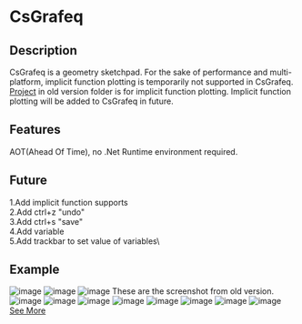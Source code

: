 ﻿# CsGrafeq

## Description

CsGrafeq is a geometry sketchpad. For the sake of performance and multi-platform, implicit function plotting is temporarily not supported in CsGrafeq. 
[Project](./OldVersion/README.md) in old version folder is for implicit function plotting. Implicit function plotting will be added to CsGrafeq in future.

## Features
AOT(Ahead Of Time), no .Net Runtime environment required.

## Future
1.Add implicit function supports\
2.Add ctrl+z "undo"\
3.Add ctrl+s "save"\
4.Add variable\
5.Add trackbar to set value of variables\

## Example
![image](Example/1.bmp)
![image](Example/2.bmp)
![image](Example/3.bmp)
These are the screenshot from old version.\
![image](OldVersion/ExampleImage/1-1.jpg)
![image](OldVersion/ExampleImage/1-2.jpg)
![image](OldVersion/ExampleImage/1-3.jpg)
![image](OldVersion/ExampleImage/1-4.jpg)
![image](OldVersion/ExampleImage/1-5.jpg)
![image](OldVersion/ExampleImage/1-6.jpg)
![image](OldVersion/ExampleImage/1-7.jpg)
![image](OldVersion/ExampleImage/1-8.jpg)\
[See More](OldVersion/Example.md) 
